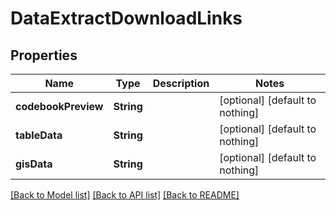 # DataExtractDownloadLinks


## Properties
Name | Type | Description | Notes
------------ | ------------- | ------------- | -------------
**codebookPreview** | **String** |  | [optional] [default to nothing]
**tableData** | **String** |  | [optional] [default to nothing]
**gisData** | **String** |  | [optional] [default to nothing]


[[Back to Model list]](../README.md#models) [[Back to API list]](../README.md#api-endpoints) [[Back to README]](../README.md)


